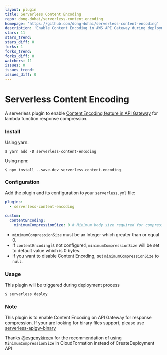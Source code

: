 ```yaml
---
layout: plugin
title: Serverless Content Encoding
repo: dong-dohai/serverless-content-encoding
homepage: 'https://github.com/dong-dohai/serverless-content-encoding'
description: 'Enable Content Encoding in AWS API Gateway during deployment'
stars: 11
stars_trend: 
stars_diff: 0
forks: 1
forks_trend: 
forks_diff: 0
watchers: 11
issues: 0
issues_trend: 
issues_diff: 0
---
```



# Serverless Content Encoding

A serverless plugin to enable [Content Encoding feature in API Gateway](https://docs.aws.amazon.com/apigateway/latest/developerguide/api-gateway-gzip-compression-decompression.html) for lambda function response compression.

### Install

Using yarn:
```
$ yarn add -D serverless-content-encoding
```

Using npm:
```
$ npm install --save-dev serverless-content-encoding
```

### Configuration

Add the plugin and its configuration to your `serverless.yml` file:

```yaml
plugins:
  - serverless-content-encoding

custom:
  contentEncoding:
    minimumCompressionSize: 0 # Minimum body size required for compression in bytes
```

- `minimumCompressionSize` must be an Integer which greater than or equal 0.
- If `contentEncoding` is not configured, `minimumCompressionSize` will be set to default value which is 0 bytes.
- If you want to disable Content Encoding, set `minimumCompressionSize` to `null`.
### Usage

This plugin will be triggered during deployment process

```
$ serverless deploy
```

### Note

This plugin is to enable Content Encoding on API Gateway for response compression. If your are looking for binary files support, please use [serverless-apigw-binary](https://www.npmjs.com/package/serverless-apigw-binary)

Thanks [@evgenykireev](https://github.com/evgenykireev) for the recommendation of using `MinimumCompressionSize` in CloudFormation instead of CreateDeployment API
